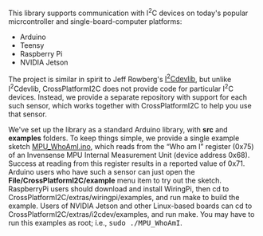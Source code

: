 This library supports communication with I<sup>2</sup>C devices on today's
popular micrcontroller and single-board-computer platforms:

* Arduino 
* Teensy
* Raspberry Pi
* NVIDIA Jetson 

The project is similar in spirit to Jeff Rowberg's [I<sup>2</sup>Cdevlib](https://www.i2cdevlib.com), but unlike
I<sup>2</sup>Cdevlib, CrossPlatformI2C does not provide code for particular I<sup>2</sup>C devices.  Instead,
we provide a separate repository with support for each such sensor, which works together with CrossPlatformI2C to help
you use that sensor.

We've set up the library as a standard Arduino library, with <b>src</b> and <b>examples</b> folders.  To keep things
simple, we provide a single example sketch 
[MPU_WhoAmI.ino](https://github.com/simondlevy/CrossPlatformI2C/blob/master/examples/MPU_WhoAmI/MPU_WhoAmI.ino),
which reads from the &ldquo;Who am I&rdquo; register (0x75) of an Invensense MPU Internal Measurement Unit
(device address 0x68).  Success at reading from this register results in a reported value of 0x71.  Arduino users who
have such a sensor can just open the <b>File/CrossPlatformI2C/example</b> menu item to try out the sketch.
RaspberryPi users should download and install WiringPi, then cd to
CrossPlatformI2C/extras/wiringpi/examples, and run make to build the example. 
Users of NVIDIA Jetson and other Linux-based boards can cd to CrossPlatformI2C/extras/i2cdev/examples, and run make.
You may have to run this examples as root; i.e., <tt>sudo ./MPU_WhoAmI</tt>.
